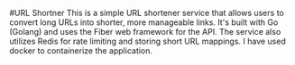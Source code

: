 #URL Shortner
This is a simple URL shortener service that allows users to convert long URLs into shorter, more manageable links. It's built with Go (Golang) and uses the Fiber web framework for the API. The service also utilizes Redis for rate limiting and storing short URL mappings.
I have used docker to containerize the application.
